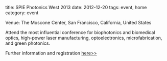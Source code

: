 title: SPIE Photonics West 2013
date: 2012-12-20 
tags: event, home
category: event

Venue: The Moscone Center, San Francisco, California, United States

Attend the most influential conference for biophotonics and biomedical optics, high-power laser manufacturing, optoelectronics, microfabrication, and green photonics.

Further information and registration [here>>](http://spie.org/x2584.xml)
